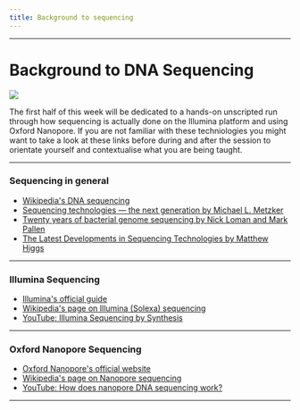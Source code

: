 ```yaml
---
title: Background to sequencing
---
```

  
---

# Background to DNA Sequencing

![](https://pbs.twimg.com/media/FrVRedkXsAYfDxH?format=jpg&name=medium)

The first half of this week will be dedicated to a hands-on unscripted run through how sequencing is actually done on the Illumina platform and using Oxford Nanopore. 
If you are not familiar with these techniologies you might want to take a look at these links before during and after the session to orientate yourself and contextualise what you are being taught.
  
---

### Sequencing in general
- [Wikipedia's DNA sequencing](https://en.wikipedia.org/wiki/DNA_sequencing)
- [Sequencing technologies — the next generation by Michael L. Metzker](http://static.cs.brown.edu/courses/csci2950-c/Fall2011/Papers/SequencingTechnologies.pdf)
- [Twenty years of bacterial genome sequencing by  Nick Loman and Mark Pallen](https://elearning.unite.it/pluginfile.php/247746/mod_resource/content/1/loman2015.pdf)
- [The Latest Developments in Sequencing Technologies by Matthew Higgs](https://frontlinegenomics.com/the-latest-developments-in-sequencing-technologies/)
  
---

### Illumina Sequencing
- [Illumina's official guide](https://www.illumina.com/science/technology/next-generation-sequencing.html)
- [Wikipedia's page on Illumina (Solexa) sequencing](https://en.wikipedia.org/wiki/Illumina_dye_sequencing)
- [YouTube: Illumina Sequencing by Synthesis](https://www.youtube.com/watch?v=fCd6B5HRaZ8)
  
---

### Oxford Nanopore Sequencing
- [Oxford Nanopore's official website](https://nanoporetech.com/)
- [Wikipedia's page on Nanopore sequencing](https://en.wikipedia.org/wiki/Nanopore_sequencing)
- [YouTube: How does nanopore DNA sequencing work?](https://www.youtube.com/watch?v=GUb1TZvMWsw)
  
---
